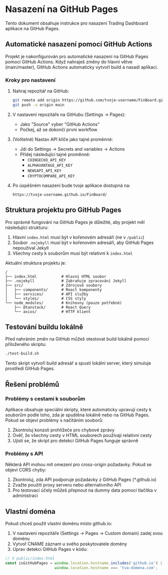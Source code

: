 # Nasazení na GitHub Pages

Tento dokument obsahuje instrukce pro nasazení Trading Dashboard aplikace na GitHub Pages.

## Automatické nasazení pomocí GitHub Actions

Projekt je nakonfigurován pro automatické nasazení na GitHub Pages pomocí GitHub Actions. Když nahraješ změny do hlavní větve (main/master), GitHub Actions automaticky vytvoří build a nasadí aplikaci.

### Kroky pro nastavení

1. Nahraj repozitář na GitHub:
   ```bash
   git remote add origin https://github.com/tvoje-username/FinBoard.git
   git push -u origin main
   ```

2. V nastavení repozitáře na GitHubu (Settings → Pages):
   - Jako "Source" vyber "GitHub Actions"
   - Počkej, až se dokončí první workflow

3. (Volitelné) Nastav API klíče jako tajné proměnné:
   - Jdi do Settings → Secrets and variables → Actions
   - Přidej následující tajné proměnné:
     - `COINGECKO_API_KEY`
     - `ALPHAVANTAGE_API_KEY`
     - `NEWSAPI_API_KEY`
     - `CRYPTOCOMPARE_API_KEY`

4. Po úspěšném nasazení bude tvoje aplikace dostupná na:
   ```
   https://tvoje-username.github.io/FinBoard/
   ```

## Struktura projektu pro GitHub Pages

Pro správné fungování na GitHub Pages je důležité, aby projekt měl následující strukturu:

1. Hlavní `index.html` musí být v kořenovém adresáři (ne v `/public`)
2. Soubor `.nojekyll` musí být v kořenovém adresáři, aby GitHub Pages nepoužíval Jekyll
3. Všechny cesty k souborům musí být relativní k `index.html`

Aktuální struktura projektu je:

```
/
├── index.html           # Hlavní HTML soubor
├── .nojekyll            # Zabraňuje zpracování Jekyll
├── src/                 # Zdrojové soubory
│   ├── components/      # React komponenty
│   ├── services/        # API služby
│   └── styles/          # CSS styly
└── node_modules/        # Knihovny (pouze potřebné)
    ├── @tanstack/       # React Query
    └── axios/           # HTTP klient
```

## Testování buildu lokálně

Před nahráním změn na GitHub můžeš otestovat build lokálně pomocí přiloženého skriptu:

```bash
./test-build.sh
```

Tento skript vytvoří build adresář a spustí lokální server, který simuluje prostředí GitHub Pages.

## Řešení problémů

### Problémy s cestami k souborům

Aplikace obsahuje speciální skripty, které automaticky upravují cesty k souborům podle toho, zda je spuštěna lokálně nebo na GitHub Pages. Pokud se objeví problémy s načítáním souborů:

1. Zkontroluj konzoli prohlížeče pro chybové zprávy
2. Ověř, že všechny cesty v HTML souborech používají relativní cesty
3. Ujisti se, že skript pro detekci GitHub Pages funguje správně

### Problémy s API

Některá API mohou mít omezení pro cross-origin požadavky. Pokud se objeví CORS chyby:

1. Zkontroluj, zda API podporuje požadavky z GitHub Pages (*.github.io)
2. Zvažte použití proxy serveru nebo alternativního API
3. Pro testovací účely můžeš přepnout na dummy data pomocí tlačítka v administraci

## Vlastní doména

Pokud chceš použít vlastní doménu místo github.io:

1. V nastavení repozitáře (Settings → Pages → Custom domain) zadej svou doménu
2. Vytvoř CNAME záznam u svého poskytovatele domény
3. Uprav detekci GitHub Pages v kódu:

```javascript
// V public/index.html
const isGitHubPages = window.location.hostname.includes('github.io') || 
                      window.location.hostname === 'tva-domena.com';
```
